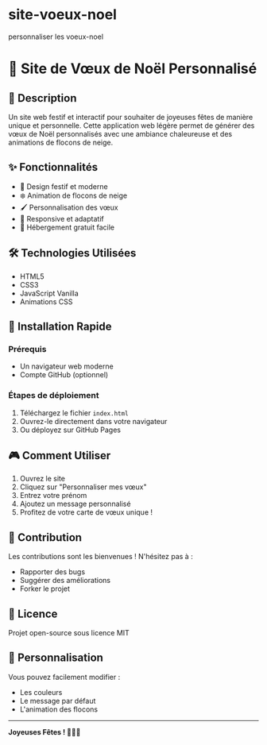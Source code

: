 # site-voeux-noel
personnaliser les voeux-noel
# 🎄 Site de Vœux de Noël Personnalisé

## 📜 Description

Un site web festif et interactif pour souhaiter de joyeuses fêtes de manière unique et personnelle. Cette application web légère permet de générer des vœux de Noël personnalisés avec une ambiance chaleureuse et des animations de flocons de neige.

## ✨ Fonctionnalités

- 🎅 Design festif et moderne
- ❄️ Animation de flocons de neige
- 🖌️ Personnalisation des vœux
- 📱 Responsive et adaptatif
- 🚀 Hébergement gratuit facile

## 🛠️ Technologies Utilisées

- HTML5
- CSS3
- JavaScript Vanilla
- Animations CSS

## 🚀 Installation Rapide

### Prérequis
- Un navigateur web moderne
- Compte GitHub (optionnel)

### Étapes de déploiement

1. Téléchargez le fichier `index.html`
2. Ouvrez-le directement dans votre navigateur
3. Ou déployez sur GitHub Pages

## 🎮 Comment Utiliser

1. Ouvrez le site
2. Cliquez sur "Personnaliser mes vœux"
3. Entrez votre prénom
4. Ajoutez un message personnalisé
5. Profitez de votre carte de vœux unique !

## 🤝 Contribution

Les contributions sont les bienvenues ! N'hésitez pas à :
- Rapporter des bugs
- Suggérer des améliorations
- Forker le projet

## 📄 Licence

Projet open-source sous licence MIT

## 🎨 Personnalisation

Vous pouvez facilement modifier :
- Les couleurs
- Le message par défaut
- L'animation des flocons

---

**Joyeuses Fêtes ! 🎄🎅✨**
